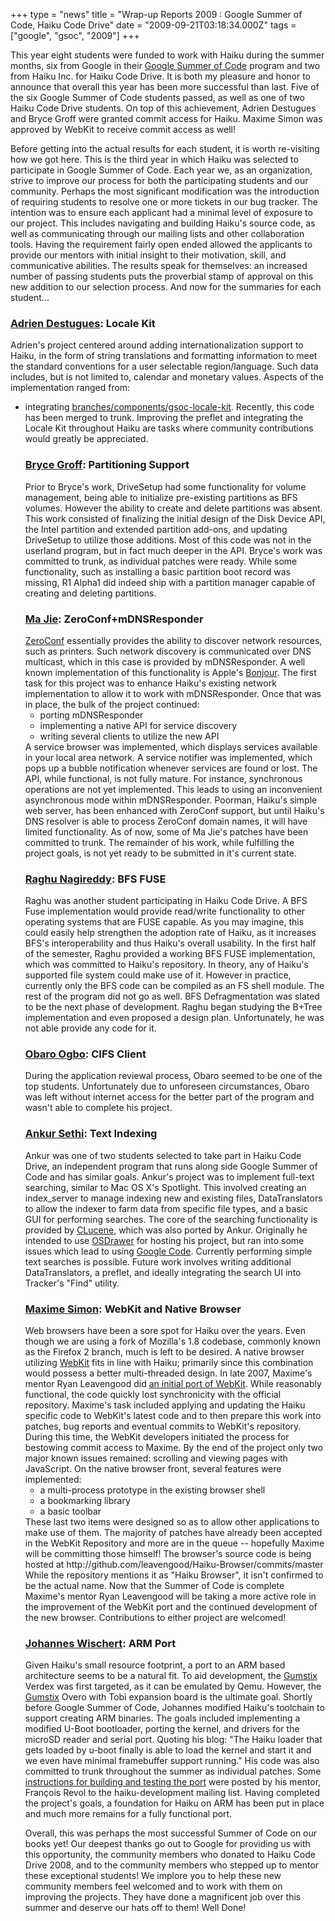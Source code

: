 +++
type = "news"
title = "Wrap-up Reports 2009 : Google Summer of Code, Haiku Code Drive"
date = "2009-09-21T03:18:34.000Z"
tags = ["google", "gsoc", "2009"]
+++

This year eight students were funded to work with Haiku during the summer months, six from Google in their <a href="http://code.google.com/soc/">Google Summer of Code</a> program and two from Haiku Inc. for Haiku Code Drive. It is both my pleasure and honor to announce that overall this year has been more successful than last. Five of the six Google Summer of Code students passed, as well as one of two Haiku Code Drive students. On top of this achievement, Adrien Destugues and Bryce Groff were granted commit access for Haiku. Maxime Simon was approved by WebKit to receive commit access as well!

Before getting into the actual results for each student, it is worth re-visiting how we got here. This is the third year in which Haiku was selected to participate in Google Summer of Code. Each year we, as an organization, strive to improve our process for both the participating students and our community. Perhaps the most significant modification was the introduction of requiring students to resolve one or more tickets in our bug tracker. The intention was to ensure each applicant had a minimal level of exposure to our project. This includes navigating and building Haiku's source code, as well as communicating through our mailing lists and other collaboration tools. Having the requirement fairly open ended allowed the applicants to provide our mentors with initial insight to their motivation, skill, and communicative abilities. The results speak for themselves: an increased number of passing students puts the proverbial stamp of approval on this new addition to our selection process. And now for the summaries for each student...

<!--more-->

<h3><a href="/blog/2080">Adrien Destugues</a>: Locale Kit</h3>
Adrien's project centered around adding internationalization support to Haiku, in the form of string translations and formatting information to meet the standard conventions for a user selectable region/language. Such data includes, but is not limited to, calendar and monetary values. Aspects of the implementation ranged from:
<ul>
<li>integrating <a href="http://site.icu-project.org/>International Components for Unicode</a>, simply known as ICU, into Haiku's Locale Kit.</li>
<li>creating a catalog management, which is the main engine for providing string translations.</li>
<li>creating new build system rules and tools to integrate the catalog management's functionality</li>
<li>creating a preflet to allow the user to choose their settings.</li>
</ul>
The bulk of the project, catalog management, is working properly. The catalog management is responsible for handling string translations from one language to another. Other aspects, such as date, numerical, and currency formatting works, but has some issues. Due to the timing of R1 Alpha1 and the sheer scope of the project, his code was developed in <a href="https://dev.haiku-os.org/browser/haiku/branches/components/gsoc-locale-kit">branches/components/gsoc-locale-kit</a>. Recently, this code has been merged to trunk. Improving the preflet and integrating the Locale Kit throughout Haiku are tasks where community contributions would greatly be appreciated.

<h3><a href="/blog/3551">Bryce Groff</a>: Partitioning Support</h3>
    Prior to Bryce's work, DriveSetup had some functionality for volume management, being able to initialize pre-existing partitions as BFS volumes. However the ability to create and delete partitions was absent. This work consisted of finalizing the initial design of the Disk Device API, the Intel partition and extended partition add-ons, and updating DriveSetup to utilize those additions. Most of this code was not in the userland program, but in fact much deeper in the API. Bryce's work was committed to trunk, as individual patches were ready.  While some functionality, such as installing a basic partition boot record was missing, R1 Alpha1 did indeed ship with a partition manager capable of creating and deleting partitions.

<h3><a href="/blog/majie">Ma Jie</a>: ZeroConf+mDNSResponder</h3>
<a href="http://www.zeroconf.org/">ZeroConf</a> essentially provides the ability to discover network resources, such as printers. Such network discovery is communicated over DNS multicast, which in this case is provided by mDNSResponder. A well known implementation of this functionality is Apple's <a href="http://gemma.apple.com/opensource/internet/bonjour.html">Bonjour</a>. The first task for this project was to enhance Haiku's existing network implementation to allow it to work with mDNSResponder. Once that was in place, the bulk of the project continued:
<ul>
<li>porting mDNSResponder</li>
<li>implementing a native API for service discovery</li>
<li>writing several clients to utilize the new API</li>
</ul>
    A service browser was implemented, which displays services available in your local area network. A service notifier was implemented, which pops up a bubble notification whenever services are found or lost. The API, while functional, is not fully mature. For instance, synchronous operations are not yet implemented. This leads to using an inconvenient asynchronous mode within mDNSResponder. Poorman, Haiku's simple web server, has been enhanced with ZeroConf support, but until Haiku's DNS resolver is able to process ZeroConf domain names, it will have limited functionality. As of now, some of Ma Jie's patches have been committed to trunk.  The remainder of his work, while fulfilling the project goals, is not yet ready to be submitted in it's current state.

<h3><a href="/blog/5151">Raghu Nagireddy</a>: BFS FUSE</h3>
Raghu was another student participating in Haiku Code Drive. A BFS Fuse implementation would provide read/write functionality to other operating systems that are FUSE capable. As you may imagine, this could easily help strengthen the adoption rate of Haiku, as it increases BFS's interoperability and thus Haiku's overall usability. In the first half of the semester, Raghu provided a working BFS FUSE implementation, which was committed to Haiku's repository. In theory, any of Haiku's supported file system could make use of it. However in practice, currently only the BFS code can be compiled as an FS shell module. The rest of the program did not go as well. BFS Defragmentation was slated to be the next phase of development. Raghu began studying the B+Tree implementation and even proposed a design plan. Unfortunately, he was not able provide any code for it.

<h3><a href="/blog/4854">Obaro Ogbo</a>: CIFS Client</h3>
During the application reviewal process, Obaro seemed to be one of the top students.  Unfortunately due to unforeseen circumstances, Obaro was left without internet access for the better part of the program and wasn't able to complete his project.

<h3><a href="/blog/1545">Ankur Sethi</a>: Text Indexing</h3>
Ankur was one of two students selected to take part in Haiku Code Drive, an independent program that runs along side Google Summer of Code and has similar goals. Ankur's project was to implement full-text searching, similar to Mac OS X's Spotlight. This involved creating an index_server to manage indexing new and existing files, DataTranslators to allow the indexer to farm data from specific file types, and a basic GUI for performing searches. The core of the searching functionality is provided by <a href="http://sourceforge.net/projects/clucene/">CLucene</a>, which was also ported by Ankur. Originally he intended to use <a href="http://dev.osdrawer.net/">OSDrawer</a> for hosting his project, but ran into some issues which lead to using <a href="http://code.google.com/p/haiku-beacon/">Google Code</a>. Currently performing simple text searches is possible. Future work involves writing additional DataTranslators, a preflet, and ideally integrating the search UI into Tracker's "Find" utility.

<h3><a href="/blog/5072">Maxime Simon</a>: WebKit and Native Browser</h3> Web browsers have been a sore spot for Haiku over the years. Even though we are using a fork of Mozilla's 1.8 codebase, commonly known as the Firefox 2 branch, much is left to be desired. A native browser utilizing <a href="http://webkit.org/">WebKit</a> fits in line with Haiku; primarily since this combination would possess a better multi-threaded design. In late 2007, Maxime's mentor Ryan Leavengood did <a href="/node/1961">an initial port of WebKit</a>. While reasonably functional, the code quickly lost synchronicity with the official repository. Maxime's task included applying and updating the Haiku specific code to WebKit's latest code and to then prepare this work into patches, bug reports and eventual commits to WebKit's repository. During this time, the WebKit developers initiated the process for bestowing commit access to Maxime. By the end of the project only two major known issues remained: scrolling and viewing pages with JavaScript. On the native browser front, several features were implemented:
<ul>
<li>a multi-process prototype in the existing browser shell</li>
<li>a bookmarking library</li>
<li>a basic toolbar</li>
</ul>
These last two items were designed so as to allow other applications to make use of them. The majority of patches have already been accepted in the WebKit Repository and more are in the queue -- hopefully Maxime will be committing those himself! The browser's source code is being hosted at http://github.com/leavengood/Haiku-Browser/commits/master While the repository mentions it as "Haiku Browser", it isn't confirmed to be the actual name. Now that the Summer of Code is complete Maxime's mentor Ryan Leavengood will be taking a more active role in the improvement of the WebKit port and the continued development of the new browser. Contributions to either project are welcomed!

<h3><a href="/blog/1727">Johannes Wischert</a>: ARM Port</h3>
    Given Haiku's small resource footprint, a port to an ARM based architecture seems to be a natural fit. To aid development, the <a href="http://www.gumstix.com/store/catalog/motherboards.php">Gumstix</a> Verdex was first targeted, as it can be emulated by Qemu. However, the <a href="http://www.gumstix.com/store/catalog/motherboards.php">Gumstix</a> Overo with Tobi expansion board is the ultimate goal. Shortly before Google Summer of Code, Johannes modified Haiku's toolchain to support creating ARM binaries. The goals included implementing a modified U-Boot bootloader, porting the kernel, and drivers for the microSD reader and serial port. Quoting his blog: "The Haiku loader that gets loaded by u-boot finally is able to load the kernel and start it and we even have minimal framebuffer support running." His code was also committed to trunk throughout the summer as individual patches. Some <a href="https://www.freelists.org/post/haiku-development/testing-the-ARM-port-was-Re-Haikucommits-r32408-haikutrunksrcsystembootplatformuboot">instructions for building and testing the port</a> were posted by his mentor, François Revol to the haiku-development mailing list. Having completed the project's goals, a foundation for Haiku on ARM has been put in place and much more remains for a fully functional port.

Overall, this was perhaps the most successful Summer of Code on our books yet! Our deepest thanks go out to Google for providing us with this opportunity, the community members who donated to Haiku Code Drive 2008, and to the community members who stepped up to mentor these exceptional students! We implore you to help these new community members feel welcomed and to work with them on improving the projects. They have done a magnificent job over this summer and deserve our hats off to them! Well Done!